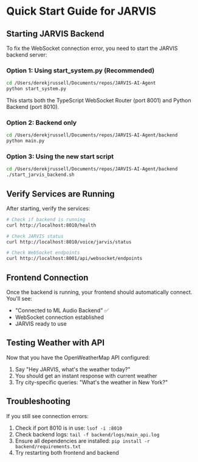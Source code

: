 # Quick Start Guide for JARVIS

## Starting JARVIS Backend

To fix the WebSocket connection error, you need to start the JARVIS backend server:

### Option 1: Using start_system.py (Recommended)
```bash
cd /Users/derekjrussell/Documents/repos/JARVIS-AI-Agent
python start_system.py
```
This starts both the TypeScript WebSocket Router (port 8001) and Python Backend (port 8010).

### Option 2: Backend only
```bash
cd /Users/derekjrussell/Documents/repos/JARVIS-AI-Agent/backend
python main.py
```

### Option 3: Using the new start script
```bash
cd /Users/derekjrussell/Documents/repos/JARVIS-AI-Agent/backend
./start_jarvis_backend.sh
```

## Verify Services are Running

After starting, verify the services:

```bash
# Check if backend is running
curl http://localhost:8010/health

# Check JARVIS status
curl http://localhost:8010/voice/jarvis/status

# Check WebSocket endpoints
curl http://localhost:8001/api/websocket/endpoints
```

## Frontend Connection

Once the backend is running, your frontend should automatically connect. You'll see:
- "Connected to ML Audio Backend" ✅
- WebSocket connection established
- JARVIS ready to use

## Testing Weather with API

Now that you have the OpenWeatherMap API configured:
1. Say "Hey JARVIS, what's the weather today?"
2. You should get an instant response with current weather
3. Try city-specific queries: "What's the weather in New York?"

## Troubleshooting

If you still see connection errors:
1. Check if port 8010 is in use: `lsof -i :8010`
2. Check backend logs: `tail -f backend/logs/main_api.log`
3. Ensure all dependencies are installed: `pip install -r backend/requirements.txt`
4. Try restarting both frontend and backend